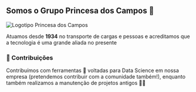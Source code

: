 ## Somos o Grupo Princesa dos Campos 👋

![Logotipo Princesa dos Campos](https://www.princesadoscampos.com.br/wp-content/themes/princesadoscampos/image/logo.png)

Atuamos desde **1934** no transporte de cargas e pessoas e acreditamos que a tecnologia é uma grande aliada no presente

### 🦦 Contribuições

Contribuímos com ferramentas 🔧 voltadas para Data Science em nossa empresa (pretendemos contribuir com a comunidade também!), enquanto também realizamos a manutenção de projetos antigos 🧙‍♂️

<!--
Made with 🖤
🙇‍♂️🎤⬇️
-->
